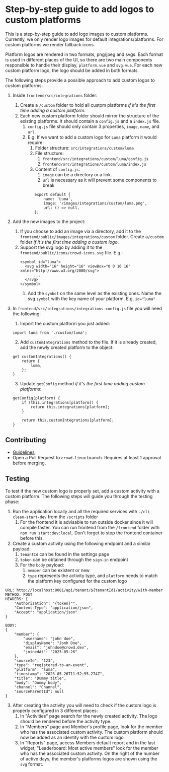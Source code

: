 # Step-by-step guide to add logos to custom platforms

This is a step-by-step guide to add logo images to custom platforms. Currently, we only render logo images for default integrations/platforms. For custom platforms we render fallback icons.

Platform logos are rendered in two formats, png/jpeg and svgs. Each format is used in different places of the UI, so there are two main components responsible to handle their display, `platform.vue` and `svg.vue`. For each new custom platform logo, the logo should be added in both formats.

The following steps provide a possible approach to add custom logos to custom platforms:

1. Inside `frontend/src/integrations` folder:

   1. Create a `/custom` folder to hold all custom platforms _if it's the first time adding a custom platform_.
   2. Each new custom platform folder should mirror the structure of the existing platforms. It should contain a `config.js` and a `index.js` file.
      1. `config.js` file should only contain 3 properties, `image`, `name`, and `url`.
      2. E.g. If we want to add a custom logo for `Luma` platform it would require:
         1. Folder structure: `src/integrations/custom/luma`
         2. File structure:
            1. `frontend/src/integrations/custom/luma/config.js`
            2. `frontend/src/integrations/custom/luma/index.js`
         3. Content of `config.js`:
            1. `image` can be a directory or a link.
            2. `url` is necessary as it will prevent some components to break
         ```
            export default {
                name: 'Luma',
                image: '/images/integrations/custom/luma.png',
                url: () => null,
            };
         ```

2. Add the new images to the project:
   1. If you choose to add an image via a directory, add it to the `frontend/public/images/integrations/custom` folder. Create a`/custom` folder _if it's the first time adding a custom logo_.
   2. Support the svg logo by adding it to the `frontend/public/icons/crowd-icons.svg` file. E.g.:
      ```
      <symbol id="luma">
      	<svg width="16" height="16" viewBox="0 0 16 16" xmlns="http://www.w3.org/2000/svg">
            ...
        </svg>
      </symbol>
      ```
      1. Add the `symbol` on the same level as the existing ones. Name the svg `symbol` with the key name of your platform. E.g. `id="luma"`
3. In `frontend/src/integrations/integrations-config.js` file you will need the following:

   1. Import the custom platform you just added:

   ```
   import luma from './custom/luma';
   ```

   2. Add `customIntegrations` method to the file. If it is already created, add the newly created platform to the object:

   ```
   get customIntegrations() {
       return {
           luma,
       };
   }
   ```

   3. Update `getConfig` method _if it's the first time adding custom platforms_:

   ```
   getConfig(platform) {
       if (this.integrations[platform]) {
           return this.integrations[platform];
       }

       return this.customIntegrations[platform];
   }
   ```

## Contributing

- [Guidelines](https://github.com/CrowdDotDev/crowd.dev/blob/main/CONTRIBUTING.md)
- Open a Pull Request to `crowd-linux` branch. Requires at least 1 approval before merging.

## Testing

To test if the new custom logo is properly set, add a custom activity with a custom platform. The following steps will guide you through the testing phase:

1. Run the application locally and all the required services with `./cli clean-start-dev` from the `/scripts` folder
   1. For the frontend it is advisable to run outside docker since it will compile faster. You can run frontend from the `/frontend` folder with `npm run start:dev:local`. Don't forget to stop the frontend container before this.
2. Create a custom activity using the following endpoint and a similar payload:
   1. `tenantId` can be found in the settings page
   2. `token` can be obtained through the `sign-in` endpoint
   3. For the `body` payload:
      1. `member` can be existent or new
      2. `type` represents the activity type, and `platform` needs to match the platform key configured for the custom logo

```
URL: http://localhost:8081/api/tenant/${tenantId}/activity/with-member
METHOD: POST
HEADERS: {
    "Authorization": "{token}"",
    "Content-Type": "application/json",
    "Accept": "application/json"
}

BODY:
{
    "member": {
        "username": "john doe",
        "displayName": "Jonh Doe",
        "email": "johndoe@crowd.dev",
        "joinedAt": "2023-05-26"
    },
    "sourceId": "123",
    "type": "registered-to-an-event",
    "platform": "luma",
    "timestamp": "2023-05-26T11:52:55.274Z",
    "title": "Dummy title",
    "body": "Dummy body",
    "channel": "Channel",
    "sourceParentId": null
}
```

3. After creating the activity you will need to check if the custom logo is properly configured in 3 different places:
   1. In "Activities" page search for the newly created activity. The logo should be rendered before the activity type.
   2. In "Members" page and Member's profile page, look for the member who has the associated custom activity. The custom platform should now be added as an identity with the custom logo.
   3. In "Reports" page, access Members default report and in the last widget, "Leaderboard: Most active members" look for the member who has the associated custom activity. On the right of the number of active days, the member's platforms logos are shown using the `svg` format.
